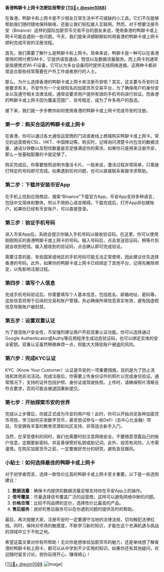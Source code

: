**香港鸭聊卡上网卡怎麽註冊幣安 [[TG💪+ @esim1088](https://t.me/s/esim1088)]**

在香港，鸭聊卡和上网卡是不少朋友日常生活中不可或缺的小工具。它们不仅能够帮助我们随时随地保持联络，还能让我们轻松接入互联网。然而，对于想要注册币安（Binance）这样的国际加密货币交易平台的朋友来说，使用香港的鸭聊卡或上网卡可能会遇到一些问题。今天，我们就来详细聊聊如何用香港的鸭聊卡或上网卡顺利完成币安的注册流程。

首先，我们需要了解什么是鸭聊卡和上网卡。简单来说，鸭聊卡是一种可以在香港使用的预付费SIM卡，它提供语音通话、短信以及数据流量服务。而上网卡则通常是指便携式Wi-Fi设备，它可以为多台设备同时提供无线网络连接。这两种卡都非常适合那些经常需要在户外工作或者旅行的人士。

那么，为什么选择香港的鸭聊卡或上网卡来注册币安呢？其实，这主要与币安的注册要求有关。币安作为一个全球知名的加密货币交易平台，为了确保用户的身份安全以及遵守相关法律法规，通常会要求用户提供有效的手机号码进行验证。而香港的鸭聊卡或上网卡因为覆盖范围广、信号稳定，成为了许多用户的首选。

接下来，我们就一步步教你如何使用香港的鸭聊卡或上网卡完成币安的注册。

### **第一步：购买合适的鸭聊卡或上网卡**
在香港，你可以通过各大通信运营商的门店或者线上商城购买鸭聊卡或上网卡。常见的运营商有CSL、HKT、中国移动等。购买时，记得询问清楚卡内包含的数据流量、通话分钟数以及短信数量是否足够满足你的需求。如果你只是用来注册币安，那么一张基础配置的卡就足够了。

购买完成后，你需要按照说明书激活卡片。一般来说，激活过程非常简单，只需拨打特定的号码即可完成。如果遇到任何问题，也可以直接联系客服寻求帮助。

### **第二步：下载并安装币安App**
在手机上找到应用商店，搜索“Binance”下载官方App。币安App支持多种语言，包括中文简体和繁体，所以不用担心语言障碍。下载完成后，打开App并创建账户。如果你已经有币安账户，可以直接登录。

### **第三步：验证手机号码**
进入币安App后，系统会提示你输入手机号码以接收验证码。在这里，你可以使用刚刚购买的香港鸭聊卡或上网卡的号码。输入号码后，点击发送验证码，稍等片刻就会收到短信。输入接收到的验证码，点击确认即可完成验证。

需要注意的是，有些国家或地区的手机号码可能无法正常使用，因此建议优先选择香港的号码。此外，如果你的鸭聊卡或上网卡已经绑定了其他平台，记得先解除绑定，以免影响注册过程。

### **第四步：填写个人信息**
完成手机号码验证后，你需要填写个人基本信息，包括姓名、邮箱地址、密码等。这些信息将用于后续的交易和账户管理。务必确保所填信息真实有效，避免因虚假信息导致账户被封禁。

### **第五步：设置双重认证**
为了提高账户安全性，币安强烈建议用户开启双重认证功能。你可以选择通过Google Authenticator或Authy等应用程序生成动态验证码，也可以绑定实体的安全密钥。双重认证虽然稍微麻烦一点，但能大大降低账户被盗的风险。

### **第六步：完成KYC认证**
KYC（Know Your Customer）认证是币安的一项重要措施，目的是为了防止洗钱和其他非法活动。完成注册后，你需要上传身份证件的照片以完成身份验证。通常情况下，支持的证件包括护照、身份证或驾驶执照。上传时，请确保照片清晰且符合要求，否则可能会被退回重新提交。

### **第七步：开始探索币安的世界**
完成以上步骤后，你就正式成为币安的用户啦！此时，你可以开始浏览各种加密货币项目，学习如何买卖数字货币，甚至尝试参与一些DeFi（去中心化金融）项目。币安拥有丰富的教育资源和社区支持，非常适合新手入门。

当然，在享受便利的同时，我们也需要时刻注意网络安全。不要随意泄露自己的账户信息，定期更新密码，并妥善保管好私钥或助记词。此外，投资有风险，入市需谨慎。在购买加密货币之前，一定要做好充分的研究，避免盲目跟风。

### **小贴士：如何选择最佳的鸭聊卡或上网卡**
对于初学者而言，选择一款性价比高的鸭聊卡或上网卡至关重要。以下是一些选购建议：
1. **数据流量**：确保卡内提供的数据流量足够支持你在币安App上的操作。
2. **信号覆盖**：尽量选择信号覆盖广泛的运营商，这样可以避免网络中断的问题。
3. **价格合理**：比较不同品牌的定价，选择性价比最高的产品。
4. **售后服务**：良好的售后服务可以在你遇到问题时提供及时的帮助。

最后，再次提醒大家，注册币安时一定要遵守当地的法律法规，切勿触犯法律红线。同时，保持对市场的敏感度，不断学习新的知识，才能在这个充满机遇与挑战的领域中立于不败之地。

希望这篇文章对你有所帮助！无论你是想体验加密货币的魅力，还是单纯想了解香港的鸭聊卡和上网卡，都可以从中学到不少实用的知识。如果你还有其他疑问，欢迎随时留言讨论。祝你玩得开心，赚得顺心！

[[TG💪+ @esim1088](https://t.me/s/esim1088) ![Image](https://i.postimg.cc/4NQfJmqS/Snipaste-2025-05-13-00-14-12.png)]